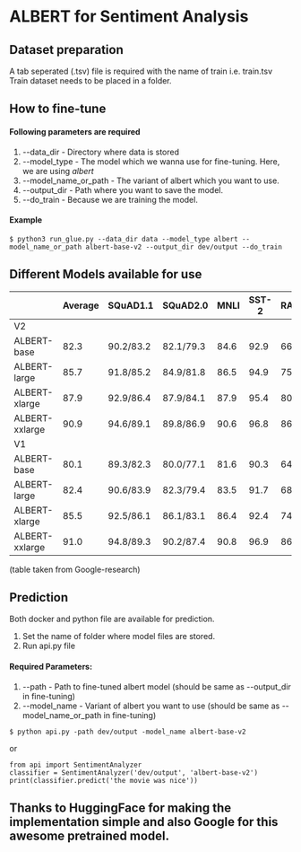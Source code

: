 # ALBERT for Sentiment Analysis

## Dataset preparation
A tab seperated (.tsv) file is required with the name of train i.e. train.tsv
Train dataset needs to be placed in a folder.

## How to fine-tune
#### Following parameters are required
1. --data_dir - Directory where data is stored
2. --model_type - The model which we wanna use for fine-tuning. Here, we are using <i>albert</i>
3. --model_name_or_path - The variant of albert which you want to use.
4. --output_dir - Path where you want to save the model.
5. --do_train - Because we are training the model.

#### Example
```
$ python3 run_glue.py --data_dir data --model_type albert --model_name_or_path albert-base-v2 --output_dir dev/output --do_train
```

## Different Models available for use
|                | Average  | SQuAD1.1 | SQuAD2.0 | MNLI     | SST-2    | RACE     |
|----------------|----------|----------|----------|----------|----------|----------|
|V2              |
|ALBERT-base     |82.3      |90.2/83.2 |82.1/79.3 |84.6      |92.9      |66.8      |
|ALBERT-large    |85.7      |91.8/85.2 |84.9/81.8 |86.5      |94.9      |75.2      |
|ALBERT-xlarge   |87.9      |92.9/86.4 |87.9/84.1 |87.9      |95.4      |80.7      |
|ALBERT-xxlarge  |90.9      |94.6/89.1 |89.8/86.9 |90.6      |96.8      |86.8      |
|V1              |
|ALBERT-base     |80.1      |89.3/82.3 | 80.0/77.1|81.6      |90.3      | 64.0     |
|ALBERT-large    |82.4      |90.6/83.9 | 82.3/79.4|83.5      |91.7      | 68.5     |
|ALBERT-xlarge   |85.5      |92.5/86.1 | 86.1/83.1|86.4      |92.4      | 74.8     |
|ALBERT-xxlarge  |91.0      |94.8/89.3 | 90.2/87.4|90.8      |96.9      | 86.5     |
(table taken from Google-research)

## Prediction
Both docker and python file are available for prediction.
1. Set the name of folder where model files are stored.
2. Run api.py file
#### Required Parameters:
1. --path - Path to fine-tuned albert model (should be same as --output_dir in fine-tuning)
2. --model_name - Variant of albert you want to use (should be same as --model_name_or_path in fine-tuning)
```
$ python api.py -path dev/output -model_name albert-base-v2
```
or
```
from api import SentimentAnalyzer
classifier = SentimentAnalyzer('dev/output', 'albert-base-v2')
print(classifier.predict('the movie was nice'))
```

## Thanks to HuggingFace for making the implementation simple and also Google for this awesome pretrained model.
